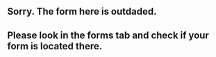 # 
## Sorry. The form here is outdaded.
## Please look in the forms tab and check if your form is located there.
